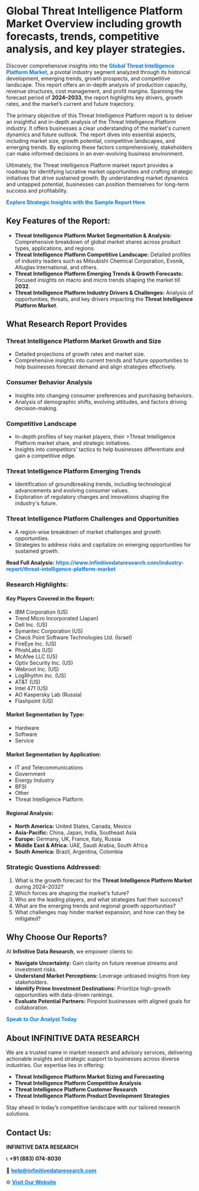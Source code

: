 <h1>Global Threat Intelligence Platform Market Overview including growth forecasts, trends, competitive analysis, and key player strategies.</h1>
<p>
Discover comprehensive insights into the 
<a href="https://www.infinitivedataresearch.com/industry-report/threat-intelligence-platform-market" rel="dofollow" style="color: #007BFF; text-decoration: none;"><strong>Global Threat Intelligence Platform Market</strong></a>, a pivotal industry segment analyzed through its historical development, emerging trends, growth prospects, and competitive landscape. This report offers an in-depth analysis of production capacity, revenue structures, cost management, and profit margins. Spanning the forecast period of <strong>2024–2033</strong>, the report highlights key drivers, growth rates, and the market’s current and future trajectory.
</p>
<p>
The primary objective of this Threat Intelligence Platform report is to deliver an insightful and in-depth analysis of the Threat Intelligence Platform industry. It offers businesses a clear understanding of the market's current dynamics and future outlook. The report dives into essential aspects, including market size, growth potential, competitive landscapes, and emerging trends. By exploring these factors comprehensively, stakeholders can make informed decisions in an ever-evolving business environment.
</p>
<p>
Ultimately, the Threat Intelligence Platform market report provides a roadmap for identifying lucrative market opportunities and crafting strategic initiatives that drive sustained growth. By understanding market dynamics and untapped potential, businesses can position themselves for long-term success and profitability.
</p>
<p>
<a href="https://www.infinitivedataresearch.com/request-sample/reportId=112687" style="color: #007BFF; text-decoration: none;"><strong>Explore Strategic Insights with the Sample Report Here</strong></a>
</p>

<h2>Key Features of the Report:</h2>
<ul>
<li><strong>Threat Intelligence Platform Market Segmentation & Analysis:</strong> Comprehensive breakdown of global market shares across product types, applications, and regions.</li>
<li><strong>Threat Intelligence Platform Competitive Landscape:</strong> Detailed profiles of industry leaders such as Mitsubishi Chemical Corporation, Evonik, Altuglas International, and others.</li>
<li><strong>Threat Intelligence Platform Emerging Trends & Growth Forecasts:</strong> Focused insights on macro and micro trends shaping the market till <strong>2032</strong>.</li>
<li><strong>Threat Intelligence Platform Industry Drivers & Challenges:</strong> Analysis of opportunities, threats, and key drivers impacting the <strong>Threat Intelligence Platform Market</strong>.</li>
</ul>

<h2>What Research Report Provides</h2>
<h3>Threat Intelligence Platform Market Growth and Size</h3>
<ul>
<li>Detailed projections of growth rates and market size.</li>
<li>Comprehensive insights into current trends and future opportunities to help businesses forecast demand and align strategies effectively.</li>
</ul>

<h3>Consumer Behavior Analysis</h3>
<ul>
<li>Insights into changing consumer preferences and purchasing behaviors.</li>
<li>Analysis of demographic shifts, evolving attitudes, and factors driving decision-making.</li>
</ul>

<h3>Competitive Landscape</h3>
<ul>
<li>In-depth profiles of key market players, their >Threat Intelligence Platform market share, and strategic initiatives.</li>
<li>Insights into competitors' tactics to help businesses differentiate and gain a competitive edge.</li>
</ul>

<h3>Threat Intelligence Platform Emerging Trends</h3>
<ul>
<li>Identification of groundbreaking trends, including technological advancements and evolving consumer values.</li>
<li>Exploration of regulatory changes and innovations shaping the industry's future.</li>
</ul>

<h3>Threat Intelligence Platform Challenges and Opportunities</h3>
<ul>
<li>A region-wise breakdown of market challenges and growth opportunities.</li>
<li>Strategies to address risks and capitalize on emerging opportunities for sustained growth.</li>
</ul>
<p><strong>Read Full Analysis:</strong> <a href="https://www.infinitivedataresearch.com/industry-report/threat-intelligence-platform-market" rel="dofollow" style="color: #007BFF; text-decoration: none;"><strong>https://www.infinitivedataresearch.com/industry-report/threat-intelligence-platform-market</strong></a></p>
<h3>Research Highlights:</h3>
<h4>Key Players Covered in the Report:</h4>
<ul><li>IBM Corporation (US)</li><li>Trend Micro Incorporated (Japan)</li><li>Dell Inc. (US)</li><li>Symantec Corporation (US)</li><li>Check Point Software Technologies Ltd. (Israel)</li><li>FireEye Inc. (US)</li><li>PhishLabs (US)</li><li>McAfee LLC (US)</li><li>Optiv Security Inc. (US)</li><li>Webroot Inc. (US)</li><li>LogRhythm Inc. (US)</li><li>AT&amp;T (US)</li><li>Intel 471 (US)</li><li>AO Kaspersky Lab (Russia)</li><li>Flashpoint (US)</li></ul>
<h4>Market Segmentation by Type:</h4>
<ul><li>Hardware</li><li>Software</li><li>Service</li></ul>
<h4>Market Segmentation by Application:</h4>
<ul><li>IT and Telecommunications</li><li>Government</li><li>Energy Industry</li><li>BFSI</li><li>Other</li><li>Threat Intelligence Platform</li></ul>

<h4>Regional Analysis:</h4>
<ul>
<li><strong>North America:</strong> United States, Canada, Mexico</li>
<li><strong>Asia-Pacific:</strong> China, Japan, India, Southeast Asia</li>
<li><strong>Europe:</strong> Germany, UK, France, Italy, Russia</li>
<li><strong>Middle East & Africa:</strong> UAE, Saudi Arabia, South Africa</li>
<li><strong>South America:</strong> Brazil, Argentina, Colombia</li>
</ul>

<h3>Strategic Questions Addressed:</h3>
<ol>
<li>What is the growth forecast for the <strong>Threat Intelligence Platform Market</strong> during 2024–2032?</li>
<li>Which forces are shaping the market's future?</li>
<li>Who are the leading players, and what strategies fuel their success?</li>
<li>What are the emerging trends and regional growth opportunities?</li>
<li>What challenges may hinder market expansion, and how can they be mitigated?</li>
</ol>

<h2>Why Choose Our Reports?</h2>
<p>At <strong>Infinitive Data Research</strong>, we empower clients to:</p>
<ul>
<li><strong>Navigate Uncertainty:</strong> Gain clarity on future revenue streams and investment risks.</li>
<li><strong>Understand Market Perceptions:</strong> Leverage unbiased insights from key stakeholders.</li>
<li><strong>Identify Prime Investment Destinations:</strong> Prioritize high-growth opportunities with data-driven rankings.</li>
<li><strong>Evaluate Potential Partners:</strong> Pinpoint businesses with aligned goals for collaboration.</li>
</ul>
<p><a href="https://www.infinitivedataresearch.com/industry-report/threat-intelligence-platform-market" rel="dofollow" style="color: #007BFF; text-decoration: none;"><strong>Speak to Our Analyst Today</strong></a></p>

<h2>About INFINITIVE DATA RESEARCH</h2>
<p>We are a trusted name in market research and advisory services, delivering actionable insights and strategic support to businesses across diverse industries. Our expertise lies in offering:</p>
<ul>
<li><strong>Threat Intelligence Platform Market Sizing and Forecasting</strong></li>
<li><strong>Threat Intelligence Platform Competitive Analysis</strong></li>
<li><strong>Threat Intelligence Platform Customer Research</strong></li>
<li><strong>Threat Intelligence Platform Product Development Strategies</strong></li>
</ul>
<p>Stay ahead in today’s competitive landscape with our tailored research solutions.</p>

<h2>Contact Us:</h2>
<p><strong>INFINITIVE DATA RESEARCH</strong></p>
<p>📞 <strong>+91 (883) 074-8030</strong></p>
<p>📧 <strong><a href="mailto:help@infinitivedataresearch.com" style="color: #007BFF;">help@infinitivedataresearch.com</a></strong></p>
<p>🌐 <strong><a href="https://www.infinitivedataresearch.com" rel="dofollow" style="color: #007BFF;">Visit Our Website</a></strong></p>